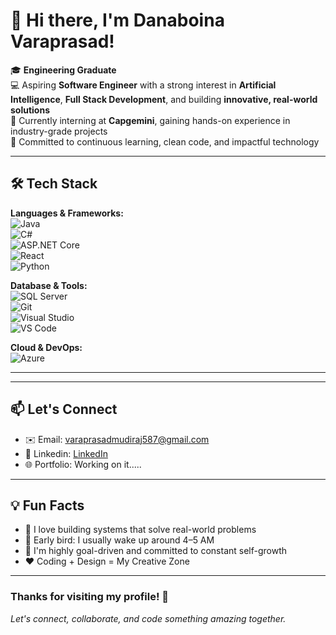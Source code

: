 # 👋 Hi there, I'm Danaboina Varaprasad!

🎓 **Engineering Graduate**  
💻 Aspiring **Software Engineer** with a strong interest in **Artificial Intelligence**, **Full Stack Development**, and building **innovative, real-world solutions**  
🚀 Currently interning at **Capgemini**, gaining hands-on experience in industry-grade projects  
🔧 Committed to continuous learning, clean code, and impactful technology  



---

## 🛠️ Tech Stack

**Languages & Frameworks:**  
![Java](https://img.shields.io/badge/-Java-blue?logo=java)  
![C#](https://img.shields.io/badge/-CSharp-239120?logo=csharp&logoColor=white)  
![ASP.NET Core](https://img.shields.io/badge/-ASP.NET_Core-512BD4?logo=dotnet&logoColor=white)  
![React](https://img.shields.io/badge/-React-61DAFB?logo=react)  
![Python](https://img.shields.io/badge/-Python-3776AB?logo=python&logoColor=white)  

**Database & Tools:**  
![SQL Server](https://img.shields.io/badge/-SQL_Server-CC2927?logo=microsoftsqlserver&logoColor=white)  
![Git](https://img.shields.io/badge/-Git-F05032?logo=git&logoColor=white)  
![Visual Studio](https://img.shields.io/badge/-Visual_Studio-5C2D91?logo=visualstudio&logoColor=white)  
![VS Code](https://img.shields.io/badge/-VS_Code-007ACC?logo=visualstudiocode&logoColor=white)  

**Cloud & DevOps:**  
![Azure](https://img.shields.io/badge/-Microsoft_Azure-0089D6?logo=microsoftazure&logoColor=white)


---

---

## 📫 Let's Connect

- ✉️ Email: [varaprasadmudiraj587@gmail.com](mailto:varaprasadmudiraj587@gmail.com)  
- 🔗 Linkedin: [LinkedIn](www.linkedin.com/in/vara-prasad-82b935274)  
- 🌐 Portfolio: Working on it.....

---

## 💡 Fun Facts

- 🧠 I love building systems that solve real-world problems  
- 🌅 Early bird: I usually wake up around 4–5 AM  
- 🎯 I'm highly goal-driven and committed to constant self-growth  
- ❤️ Coding + Design = My Creative Zone

---

### Thanks for visiting my profile! 🙏  
*Let's connect, collaborate, and code something amazing together.*
